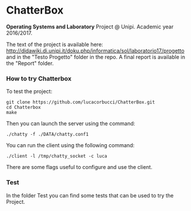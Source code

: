 # ChatterBox

**Operating Systems and Laboratory** Project @ Unipi.
Academic year 2016/2017.

The text of the project is available here: http://didawiki.di.unipi.it/doku.php/informatica/sol/laboratorio17/progetto and in the "Testo Progetto" folder in the repo.
A final report is available in the "Report" folder.

### How to try Chatterbox

To test the project:

```
git clone https://github.com/lucacorbucci/ChatterBox.git
cd Chatterbox
make
```

Then you can launch the server using the command:

```
./chatty -f ./DATA/chatty.conf1
```

You can run the client using the following command:

```
./client -l /tmp/chatty_socket -c luca
```

There are some flags useful to configure and use the client.

### Test

In the folder Test you can find some tests that can be used to try the Project.
